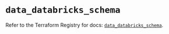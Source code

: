 # `data_databricks_schema`

Refer to the Terraform Registry for docs: [`data_databricks_schema`](https://registry.terraform.io/providers/databricks/databricks/1.73.0/docs/data-sources/schema).
